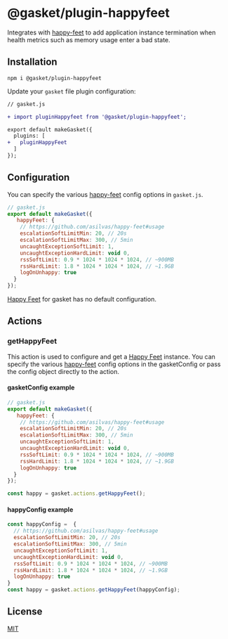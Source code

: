 # @gasket/plugin-happyfeet

Integrates with [happy-feet](https://github.com/asilvas/happy-feet#usage) to add application instance termination when health metrics such as memory usage enter a bad state.

## Installation

```
npm i @gasket/plugin-happyfeet
```

Update your `gasket` file plugin configuration:

```diff
// gasket.js

+ import pluginHappyfeet from '@gasket/plugin-happyfeet';

export default makeGasket({
  plugins: [
+   pluginHappyFeet
  ]
});
```

## Configuration

You can specify the various [happy-feet](https://github.com/asilvas/happy-feet#usage) config options in `gasket.js`.

```js
// gasket.js
export default makeGasket({
   happyFeet: {
    // https://github.com/asilvas/happy-feet#usage
    escalationSoftLimitMin: 20, // 20s
    escalationSoftLimitMax: 300, // 5min
    uncaughtExceptionSoftLimit: 1,
    uncaughtExceptionHardLimit: void 0,
    rssSoftLimit: 0.9 * 1024 * 1024 * 1024, // ~900MB
    rssHardLimit: 1.8 * 1024 * 1024 * 1024, // ~1.9GB
    logOnUnhappy: true
  }
});
```

[Happy Feet](https://github.com/asilvas/happy-feet#usage) for gasket has no default configuration.

## Actions

### getHappyFeet

This action is used to configure and get a [Happy Feet](https://github.com/asilvas/happy-feet#usage) instance. 
You can specify the various [happy-feet](https://github.com/asilvas/happy-feet#usage) config options in the gasketConfig 
or pass the config object directly to the action. 


#### gasketConfig example

```js
// gasket.js
export default makeGasket({
   happyFeet: {
    // https://github.com/asilvas/happy-feet#usage
    escalationSoftLimitMin: 20, // 20s
    escalationSoftLimitMax: 300, // 5min
    uncaughtExceptionSoftLimit: 1,
    uncaughtExceptionHardLimit: void 0,
    rssSoftLimit: 0.9 * 1024 * 1024 * 1024, // ~900MB
    rssHardLimit: 1.8 * 1024 * 1024 * 1024, // ~1.9GB
    logOnUnhappy: true
  }
});
```

```js
const happy = gasket.actions.getHappyFeet();
```

#### happyConfig example

```js
const happyConfig =  {
  // https://github.com/asilvas/happy-feet#usage
  escalationSoftLimitMin: 20, // 20s
  escalationSoftLimitMax: 300, // 5min
  uncaughtExceptionSoftLimit: 1,
  uncaughtExceptionHardLimit: void 0,
  rssSoftLimit: 0.9 * 1024 * 1024 * 1024, // ~900MB
  rssHardLimit: 1.8 * 1024 * 1024 * 1024, // ~1.9GB
  logOnUnhappy: true
}
const happy = gasket.actions.getHappyFeet(happyConfig);
```

## License

[MIT](./LICENSE.md)

<!-- LINKS -->
